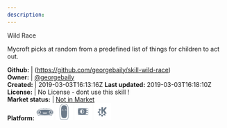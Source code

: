 ```yaml
---
description: 
---
```

Wild Race

Mycroft picks at random from a predefined list of things for children to act out.

**Github:** | (https://github.com/georgebaily/skill-wild-race)  
**Owner:** | [@georgebaily](https://github.com/georgebaily)  
**Created:** | 2019-03-03T16:13:16Z  **Last updated:** 2019-03-03T16:18:10Z  
**License:** | No License - dont use this skill !  
**Market status:** | [Not in Market](https://market.mycroft.ai/skill/)  
**Platform:**   ![](.gitbook/assets/mark-1-icon.png)  ![](.gitbook/assets/mark-2-icon.png)  ![](.gitbook/assets/picroft-icon.png)  ![](.gitbook/assets/kde.png)   
